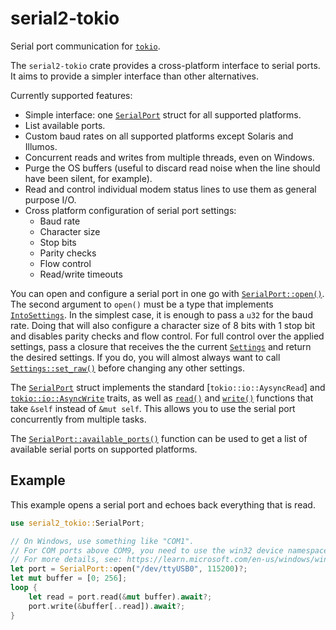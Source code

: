 # serial2-tokio

Serial port communication for [`tokio`].

The `serial2-tokio` crate provides a cross-platform interface to serial ports.
It aims to provide a simpler interface than other alternatives.

Currently supported features:
* Simple interface: one [`SerialPort`] struct for all supported platforms.
* List available ports.
* Custom baud rates on all supported platforms except Solaris and Illumos.
* Concurrent reads and writes from multiple threads, even on Windows.
* Purge the OS buffers (useful to discard read noise when the line should have been silent, for example).
* Read and control individual modem status lines to use them as general purpose I/O.
* Cross platform configuration of serial port settings:
  * Baud rate
  * Character size
  * Stop bits
  * Parity checks
  * Flow control
  * Read/write timeouts

You can open and configure a serial port in one go with [`SerialPort::open()`].
The second argument to `open()` must be a type that implements [`IntoSettings`].
In the simplest case, it is enough to pass a `u32` for the baud rate.
Doing that will also configure a character size of 8 bits with 1 stop bit and disables parity checks and flow control.
For full control over the applied settings, pass a closure that receives the the current [`Settings`] and return the desired settings.
If you do, you will almost always want to call [`Settings::set_raw()`] before changing any other settings.

The [`SerialPort`] struct implements the standard [`tokio::io::AysyncRead`] and [`tokio::io::AsyncWrite`] traits,
as well as [`read()`][`SerialPort::read()`] and [`write()`][`SerialPort::write()`] functions that take `&self` instead of `&mut self`.
This allows you to use the serial port concurrently from multiple tasks.

The [`SerialPort::available_ports()`] function can be used to get a list of available serial ports on supported platforms.

## Example
This example opens a serial port and echoes back everything that is read.

```rust
use serial2_tokio::SerialPort;

// On Windows, use something like "COM1".
// For COM ports above COM9, you need to use the win32 device namespace, for example "\\.\COM10" (or "\\\\.\\COM10" with string escaping).
// For more details, see: https://learn.microsoft.com/en-us/windows/win32/fileio/naming-a-file?redirectedfrom=MSDN#win32-device-namespaces
let port = SerialPort::open("/dev/ttyUSB0", 115200)?;
let mut buffer = [0; 256];
loop {
    let read = port.read(&mut buffer).await?;
    port.write(&buffer[..read]).await?;
}
```

[`tokio`]: https://docs.rs/tokio/
[`SerialPort`]: https://docs.rs/serial2_tokio-tokio/latest/serial2_tokio/struct.SerialPort.html
[`SerialPort::open()`]: https://docs.rs/serial2_tokio-tokio/latest/serial2_tokio/struct.SerialPort.html#method.open
[`IntoSettings`]: https://docs.rs/serial2_tokio-tokio/latest/serial2_tokio/trait.IntoSettings.html
[`Settings`]: https://docs.rs/serial2_tokio-tokio/latest/serial2_tokio/struct.Settings.html
[`Settings::set_raw()`]: https://docs.rs/serial2_tokio-tokio/latest/serial2_tokio/struct.Settings.html#method.set_raw
[`tokio::io::AsyncRead`]: https://docs.rs/tokio/latest/tokio/io/trait.AsyncRead.html
[`tokio::io::AsyncWrite`]: https://docs.rs/tokio/latest/tokio/io/trait.AsyncWrite.html
[`std::io::Read`]: https://doc.rust-lang.org/stable/std/io/trait.Read.html
[`std::io::Write`]: https://doc.rust-lang.org/stable/std/io/trait.Write.html
[`SerialPort::read()`]: https://docs.rs/serial2_tokio-tokio/latest/serial2_tokio/struct.SerialPort.html#method.read
[`SerialPort::write()`]: https://docs.rs/serial2_tokio-tokio/latest/serial2_tokio/struct.SerialPort.html#method.write
[`SerialPort::available_ports()`]: https://docs.rs/serial2_tokio-tokio/latest/serial2_tokio/struct.SerialPort.html#method.available_ports
